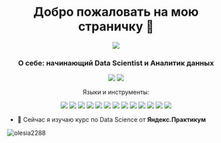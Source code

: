 <h1 align="center">Добро пожаловать на мою страничку 👋</h1>

<p align="center"> <img src = "https://user-images.githubusercontent.com/115698180/230748669-e00ccc57-4db0-4d93-9a67-fda43aacfcc4.jpg"></p>

<h3 align="center"> О себе: начинающий Data Scientist и Аналитик данных</h3>

<p align="center">
  <a href="https://kaggle.com/eva2020"><img src='https://img.shields.io/badge/Kaggle-20BEFF?style=for-the-badge&logo=Kaggle&logoColor=white'></a>
  <a href="https://www.leetcode.com/olesiazorich/"><img src='https://img.shields.io/badge/-LeetCode-FFA116?style=for-the-badge&logo=LeetCode&logoColor=black'></a> 
</p>

<p align="center"> 
  Языки и инструменты:
</p>

<p align="center">
  <img src="https://img.shields.io/badge/python-3670A0?style=for-the-badge&logo=python&logoColor=ffdd54" />
   <img src="https://img.shields.io/badge/Plotly-%233F4F75.svg?style=for-the-badge&logo=plotly&logoColor=white" />
  <img src="https://img.shields.io/badge/SciPy-%230C55A5.svg?style=for-the-badge&logo=scipy&logoColor=%white" />
  <img src="https://img.shields.io/badge/numpy-%23013243.svg?style=for-the-badge&logo=numpy&logoColor=white" />
  <img src="https://img.shields.io/badge/Seaborn-4F9DA3?logo=pydata&logoColor=white&style=for-the-badge" />
   <img src="https://img.shields.io/badge/pandas-%23150458.svg?style=for-the-badge&logo=pandas&logoColor=white" />
   <img src="https://img.shields.io/badge/Matplotlib-A94F01?logo=Matplotlib&logoColor=white&style=for-the-badge" />
   <img src="https://img.shields.io/badge/scikit--learn-%23F7931E.svg?style=for-the-badge&logo=scikit-learn&logoColor=white" />
  <img src="https://img.shields.io/badge/Optuna-A90168?logo=Optuna&logoColor=white&style=for-the-badge" />
  <img src="https://img.shields.io/badge/Tableau-E97627?style=for-the-badge&logo=Tableau&logoColor=white" />
   <img src="https://img.shields.io/badge/datalens-7F7FD0?logo=DataLens&logoColor=white&style=for-the-badge" />
  <img src="https://img.shields.io/badge/excel-257E4D?logo=Excel&logoColor=white&style=for-the-badge" />
  <img src="https://img.shields.io/badge/anaconda-green?logo=Anaconda&logoColor=white&style=for-the-badge" />
</p>

- 🌱 Сейчас я изучаю курс по Data Science от **Яндекс.Практикум**

<p> <img align="center" src="https://github-readme-stats.vercel.app/api?username=olesia2288&show_icons=true&locale=en" alt="olesia2288" /></p>

